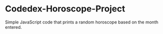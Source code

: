 # Codedex-Horoscope-Project
Simple JavaScript code that prints a random horoscope based on the month entered.
